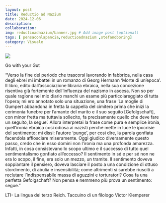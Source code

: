 ```yaml
---
layout: post
title: Reductio ad Nazium
date: 2024-12-06
description:
collaboration:
img: reductioadnazium/banner.jpg # Add image post (optional)
tags: [ pensaconlapancia,reductioadnazium ,stefanoboring]
category: Visuale
---
```


![](../assets/img/reductioadnazium/gen.png)

Go with your Gut

“Verso la fine del periodo che trascorsi lavorando in fabbrica, nella casa degli ebrei mi imbattei in un romanzo di Georg Hermann ‘Morte di un’epoca’. Il libro, edito dall’associazione libraria ebraica, nella sua concezione risentiva già fortemente dell’influenza del nazismo in ascesa. Non so per quale ragione nel mio diario manchi un esame più particolareggiato di tutta l’opera; mi ero annotato solo una situazione, una frase ‘La moglie di Gumpert abbandona in fretta la cappella del cimitero prima che inizi la cerimonia funebre per l’amante del marito e il suo seguito [Gefolgschaft], con minor fretta ma tuttavia sollecito, fa precisamente quello che deve fare un seguito, la segue’. Allora interpretai la frase come pura e semplice ironia, quell’ironia ebraica così odiosa ai nazisti perché mette in luce le ipocrisie del sentimento; mi dissi: l’autore ‘punge’, per così dire, la parola gonfiata facendola afflosciare miseramente. Oggi giudico diversamente questo passo, credo che in esso domini non l’ironia ma una profonda amarezza. Infatti, in cosa consistevano lo scopo ultimo e il successo di tutto quel sentimentalismo gonfiato all’eccesso? Il sentimento in sé e per sé non ne era lo scopo, il fine, era solo un mezzo, un tramite. Il sentimento doveva soppiantare il pensiero, doveva lasciare il posto a una condizione di ottuso stordimento, di abulia e insensibilità; come altrimenti si sarebbe riusciti a reclutare l’indispensabile massa di aguzzini e torturatori? Cosa fa una perfetta Gefolgschaft? Non pensa e nemmeno più prova un sentimento: segue.”


LTI- La lingua del terzo Reich. Taccuino di un filologo
Victor Klemperer
